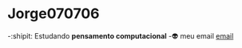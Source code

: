 # Jorge070706
-:shipit: Estudando **pensamento computacional**
-:alien: meu email [email](jorge.tacla.oliveira@escola.pr.gov.br)
